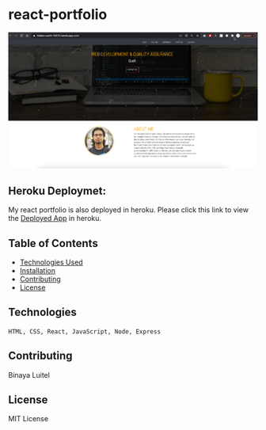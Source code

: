 # react-portfolio

 ![react_portfolio](./public/image/my_portfolio.png)

## Heroku Deploymet:
My react portfolio is also deployed in heroku. Please click this link to view the  [Deployed App](https://hidden-earth-19570.herokuapp.com/) in heroku.

  ## Table of Contents
  * [Technologies Used](#technologies)
  * [Installation](#installation)
  * [Contributing](#contributing)
  * [License](#license)
  
  ## Technologies
    HTML, CSS, React, JavaScript, Node, Express
    
  ## Contributing
  
  Binaya Luitel
      
  ## License
  
  MIT License
  
